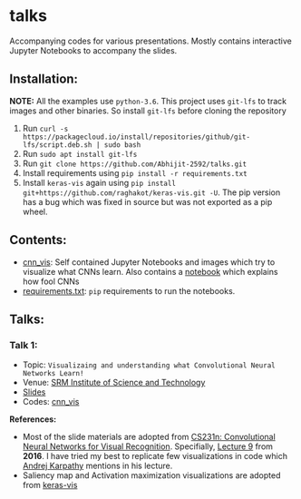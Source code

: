 # talks

Accompanying codes for various presentations. Mostly contains interactive Jupyter Notebooks to accompany the slides.

## Installation:

**NOTE:** All the examples use `python-3.6`. This project uses `git-lfs` to track images and other binaries. So install `git-lfs` before cloning the repository

1.  Run `curl -s https://packagecloud.io/install/repositories/github/git-lfs/script.deb.sh | sudo bash`
2.  Run `sudo apt install git-lfs`
3.  Run `git clone https://github.com/Abhijit-2592/talks.git`
3.  Install requirements using `pip install -r requirements.txt`
4.  Install `keras-vis` again using `pip install git+https://github.com/raghakot/keras-vis.git -U`. The pip version has a bug which was fixed in source but was not exported as a pip wheel.

## Contents:

-   [cnn_vis](./cnn_vis): Self contained Jupyter Notebooks and images which try to visualize what CNNs learn. Also contains a [notebook](./cnn_vis/fooling_cnns.ipynb) which explains how fool CNNs
-   [requirements.txt](./requirements.txt): `pip` requirements to run the notebooks.

## Talks:

### Talk 1:
-  Topic:   `Visualizaing and understanding what Convolutional Neural Networks Learn!`
-  Venue:   [SRM Institute of Science and Technology](http://www.srmuniv.ac.in/)
-  [Slides](https://docs.google.com/presentation/d/1rg_j2bZijLYuOShWXiA0Sk0LU1oJwQ3hyDC6EtzpizE/edit?usp=sharing)
-  Codes: [cnn_vis](./cnn_vis)

**References:**
-   Most of the slide materials are adopted from [CS231n: Convolutional Neural Networks for Visual Recognition](http://cs231n.stanford.edu/). Specifially, [Lecture 9](http://cs231n.stanford.edu/slides/2016/winter1516_lecture9.pdf) from **2016**. I have tried my best to replicate few visualizations in code which [Andrej Karpathy](https://cs.stanford.edu/people/karpathy/) mentions in his lecture.
-   Saliency map and Activation maximization visualizations are adopted from [keras-vis](https://github.com/raghakot/keras-vis)
